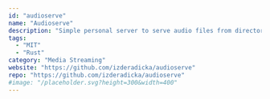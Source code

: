 ```yaml
---
id: "audioserve"
name: "Audioserve"
description: "Simple personal server to serve audio files from directories (audiobooks, music, podcasts...). Focused on simplicity and supports sync of play position between clients."
tags:
  - "MIT"
  - "Rust"
category: "Media Streaming"
website: "https://github.com/izderadicka/audioserve"
repo: "https://github.com/izderadicka/audioserve"
#image: "/placeholder.svg?height=300&width=400"
---
```


